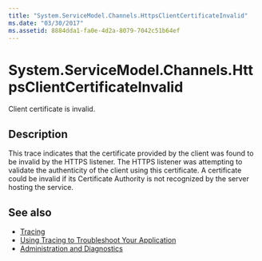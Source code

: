 ```yaml
---
title: "System.ServiceModel.Channels.HttpsClientCertificateInvalid"
ms.date: "03/30/2017"
ms.assetid: 8884dda1-fa0e-4d2a-8079-7042c51b64ef
---
```

# System.ServiceModel.Channels.HttpsClientCertificateInvalid
Client certificate is invalid.  
  
## Description  
 This trace indicates that the certificate provided by the client was found to be invalid by the HTTPS listener. The HTTPS listener was attempting to validate the authenticity of the client using this certificate. A certificate could be invalid if its Certificate Authority is not recognized by the server hosting the service.  
  
## See also

- [Tracing](index.md)
- [Using Tracing to Troubleshoot Your Application](using-tracing-to-troubleshoot-your-application.md)
- [Administration and Diagnostics](../index.md)

